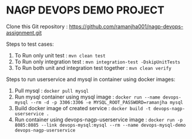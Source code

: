 # NAGP DEVOPS DEMO PROJECT


Clone this Git repository : https://github.com/ramanjha001/nagp-devops-assignment.git

Steps to test cases:

1. To Run only unit test : `mvn clean test`
2. To Run only integration test : `mvn integration-test -DskipUnitTests`
3. To Run both unit and integration test together : `mvn clean verify` 


Steps to run userservice and mysql in container using docker images:

1. Pull mysql : `docker pull mysql`
2. Run mysql container using mysql image :  `docker run --name devops-mysql --rm -d -p 3306:3306 -e MYSQL_ROOT_PASSWORD=ramanjha mysql`
3. Build docker image of created service : `docker build -t devops-nagp-userservice .`
4. Run container using  devops-nagp-userservice image : `docker run -p 8085:8085 --link devops-mysql:mysql --rm --name devops-mysql-demo devops-nagp-userservice`

